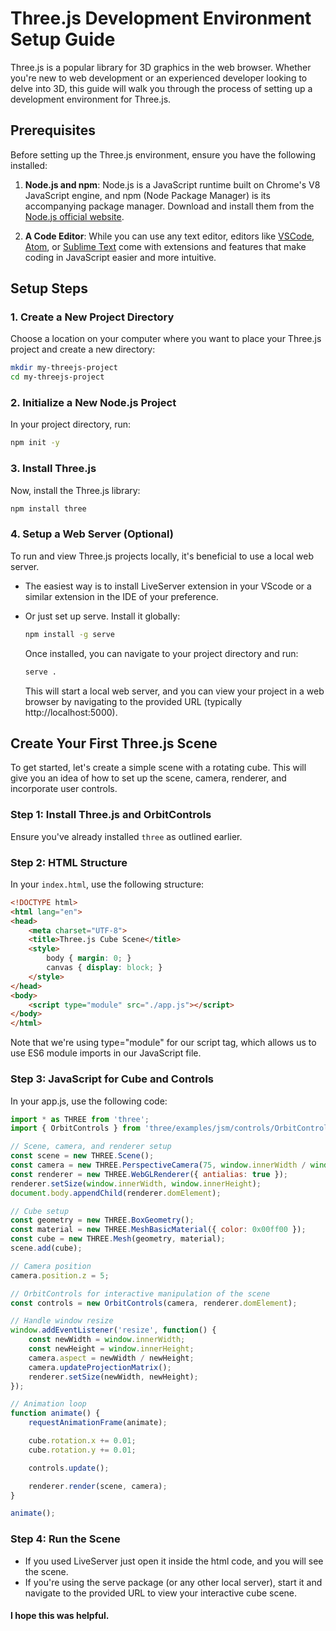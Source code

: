# Three.js Development Environment Setup Guide

Three.js is a popular library for 3D graphics in the web browser. Whether you're new to web development or an experienced developer looking to delve into 3D, this guide will walk you through the process of setting up a development environment for Three.js.

## Prerequisites

Before setting up the Three.js environment, ensure you have the following installed:

1. **Node.js and npm**: Node.js is a JavaScript runtime built on Chrome's V8 JavaScript engine, and npm (Node Package Manager) is its accompanying package manager. Download and install them from the [Node.js official website](https://nodejs.org/).

2. **A Code Editor**: While you can use any text editor, editors like [VSCode](https://code.visualstudio.com/), [Atom](https://atom.io/), or [Sublime Text](https://www.sublimetext.com/) come with extensions and features that make coding in JavaScript easier and more intuitive.

## Setup Steps

### 1. Create a New Project Directory

Choose a location on your computer where you want to place your Three.js project and create a new directory:

```bash
mkdir my-threejs-project
cd my-threejs-project
```

### 2. Initialize a New Node.js Project

In your project directory, run:

```bash
npm init -y
```

### 3. Install Three.js

Now, install the Three.js library:

```bash
npm install three
```

### 4. Setup a Web Server (Optional)

To run and view Three.js projects locally, it's beneficial to use a local web server.

  - The easiest way is to install LiveServer extension in your VScode or a similar extension in the IDE of your preference.

  - Or just set up serve. Install it globally:

    ```bash
    npm install -g serve
    ```
    
    Once installed, you can navigate to your project directory and run:

    ```bash
    serve .
    ```
    
    This will start a local web server, and you can view your project in a web browser by navigating to the provided URL (typically http://localhost:5000).

## Create Your First Three.js Scene

To get started, let's create a simple scene with a rotating cube. This will give you an idea of how to set up the scene, camera, renderer, and incorporate user controls.

### Step 1: Install Three.js and OrbitControls

Ensure you've already installed `three` as outlined earlier. 

### Step 2: HTML Structure

In your `index.html`, use the following structure:

```html
<!DOCTYPE html>
<html lang="en">
<head>
    <meta charset="UTF-8">
    <title>Three.js Cube Scene</title>
    <style>
        body { margin: 0; }
        canvas { display: block; }
    </style>
</head>
<body>
    <script type="module" src="./app.js"></script>
</body>
</html>
```
Note that we're using type="module" for our script tag, which allows us to use ES6 module imports in our JavaScript file.

### Step 3: JavaScript for Cube and Controls

In your app.js, use the following code:


```javascript
import * as THREE from 'three';
import { OrbitControls } from 'three/examples/jsm/controls/OrbitControls.js';

// Scene, camera, and renderer setup
const scene = new THREE.Scene();
const camera = new THREE.PerspectiveCamera(75, window.innerWidth / window.innerHeight, 0.1, 1000);
const renderer = new THREE.WebGLRenderer({ antialias: true });
renderer.setSize(window.innerWidth, window.innerHeight);
document.body.appendChild(renderer.domElement);

// Cube setup
const geometry = new THREE.BoxGeometry();
const material = new THREE.MeshBasicMaterial({ color: 0x00ff00 });
const cube = new THREE.Mesh(geometry, material);
scene.add(cube);

// Camera position
camera.position.z = 5;

// OrbitControls for interactive manipulation of the scene
const controls = new OrbitControls(camera, renderer.domElement);

// Handle window resize
window.addEventListener('resize', function() {
    const newWidth = window.innerWidth;
    const newHeight = window.innerHeight;
    camera.aspect = newWidth / newHeight;
    camera.updateProjectionMatrix();
    renderer.setSize(newWidth, newHeight);
});

// Animation loop
function animate() {
    requestAnimationFrame(animate);

    cube.rotation.x += 0.01;
    cube.rotation.y += 0.01;

    controls.update();

    renderer.render(scene, camera);
}

animate();
```
### Step 4: Run the Scene
- If you used LiveServer just open it inside the html code, and you will see the scene.
- If you're using the serve package (or any other local server), start it and navigate to the provided URL to view your interactive cube scene.

#### I hope this was helpful.




